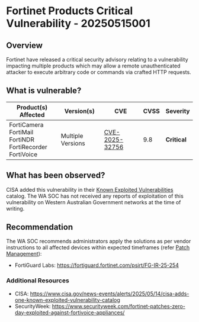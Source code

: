 # Fortinet Products Critical Vulnerability - 20250515001

## Overview

Fortinet have released a critical security advisory relating to a vulnerability impacting multiple products which may allow a remote unauthenticated attacker to execute arbitrary code or commands via crafted HTTP requests.

## What is vulnerable?

| Product(s) Affected                                                         | Version(s)        | CVE                                                               | CVSS | Severity     |
| --------------------------------------------------------------------------- | ----------------- | ----------------------------------------------------------------- | ---- | ------------ |
| FortiCamera <br> FortiMail <br> FortiNDR <br> FortiRecorder <br> FortiVoice | Multiple Versions | [CVE-2025-32756](https://nvd.nist.gov/vuln/detail/CVE-2025-32756) | 9.8  | **Critical** |

## What has been observed?

CISA added this vulnerability in their [Known Exploited Vulnerabilities](https://www.cisa.gov/known-exploited-vulnerabilities-catalog) catalog.
The WA SOC has not received any reports of exploitation of this vulnerability on Western Australian Government networks at the time of writing.

## Recommendation

The WA SOC recommends administrators apply the solutions as per vendor instructions to all affected devices within expected timeframes (refer [Patch Management](../guidelines/patch-management.md)):

- FortiGuard Labs: <https://fortiguard.fortinet.com/psirt/FG-IR-25-254>

### Additional Resources

- CISA: <https://www.cisa.gov/news-events/alerts/2025/05/14/cisa-adds-one-known-exploited-vulnerability-catalog>
- SecurityWeek: <https://www.securityweek.com/fortinet-patches-zero-day-exploited-against-fortivoice-appliances/>
